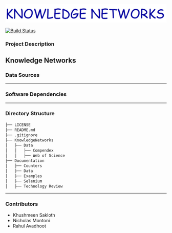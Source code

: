 <div align="center">
  <img src="doc/logo/logo.png"><br>
</div>

[![Build Status](https://travis-ci.org/ksakloth/KnowledgeNetworks.svg?branch=master)](https://travis-ci.org/ksakloth/KnowledgeNetworks)

### Project Description
Knowledge Networks
---
### Data Sources

---

### Software Dependencies

---

### Directory Structure
```
├── LICENSE
├── README.md
├── .gitignore
├── KnowledgeNetworks
│   ├── Data
│   │   ├── Compendex
│   │   ├── Web of Science
├── Documentation
│   ├── Counters
│   ├── Data
│   ├── Examples
│   ├── Selenium
│   ├── Technology Review
```

---

### Contributors

* Khushmeen Sakloth
* Nicholas Montoni
* Rahul Avadhoot
